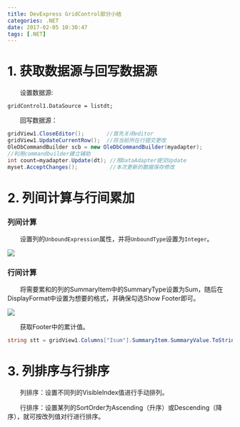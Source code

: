 ```yaml
---
title: DevExpress GridControl部分小结
categories: .NET
date: 2017-02-05 10:30:47
tags: [.NET]
---
```


# 1. 获取数据源与回写数据源

&emsp;&emsp;设置数据源:

`gridControl1.DataSource = listdt;`

&emsp;&emsp;回写数据源：
```cs
gridView1.CloseEditor();       //首先关闭editor
gridView1.UpdateCurrentRow();  //将当前所在行提交更改
OleDbCommandBuilder scb = new OleDbCommandBuilder(myadapter);  
//利用commandbuilder建立辅助
int count=myadapter.Update(dt); //用DataAdapter提交Update
myset.AcceptChanges();          //本次更新的数据保存修改
```
# 2. 列间计算与行间累加

### 列间计算
&emsp;&emsp;设置列的`UnboundExpression`属性，并将`UnboundType`设置为`Integer`。

![](https://s2.ax1x.com/2019/08/07/e4x9r8.jpg)

### 行间计算
&emsp;&emsp;将需要累和的列的SummaryItem中的SummaryType设置为Sum，随后在DisplayFormat中设置为想要的格式，并确保勾选Show Footer即可。  

![](https://s2.ax1x.com/2019/08/07/e4xpKf.jpg) 

&emsp;&emsp;获取Footer中的累计值。
```C#
string stt = gridView1.Columns["Isum"].SummaryItem.SummaryValue.ToString();
```

# 3. 列排序与行排序

&emsp;&emsp;列排序：设置不同列的VisibleIndex值进行手动排列。

&emsp;&emsp;行排序：设置某列的SortOrder为Ascending（升序）或Descending（降序），就可按改列值对行进行排序。
